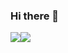 ### Hi there 👋

<div style="display: flex; flex-direction: row;">
 <img align="center" class="img" src="https://github-readme-stats.vercel.app/api/top-langs/?username=moonishslm&theme=github_dark" />
 <img align="center" class="img" src="https://github-readme-stats.vercel.app/api?username=moonishslm&show_icons=true&theme=github_dark" />
</div>


<!--
**moonishslm/moonishslm** is a ✨ _special_ ✨ repository because its `README.md` (this file) appears on your GitHub profile.

Here are some ideas to get you started:

- 🔭 I’m currently working on ...
- 🌱 I’m currently learning ...
- 👯 I’m looking to collaborate on ...
- 🤔 I’m looking for help with ...
- 💬 Ask me about ...
- 📫 How to reach me: ...
- 😄 Pronouns: ...
- ⚡ Fun fact: ...
-->
